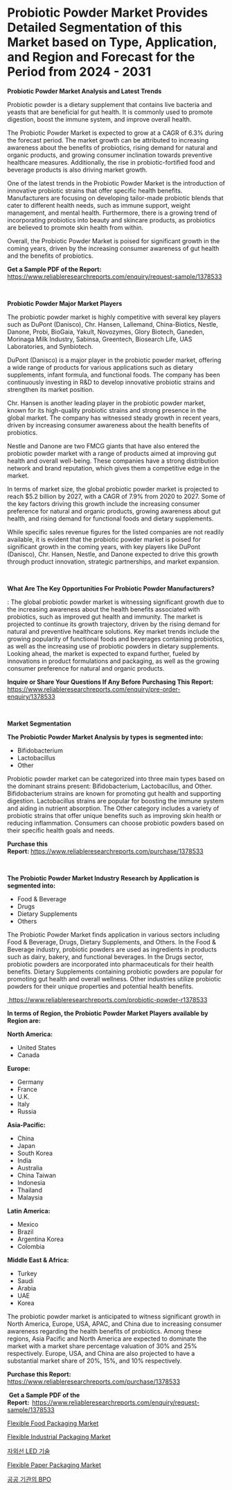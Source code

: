 <p><h1>Probiotic Powder Market Provides Detailed Segmentation of this Market based on Type, Application, and Region and Forecast for the Period from 2024 - 2031</h1></p><p><strong>Probiotic Powder Market Analysis and Latest Trends</strong></p>
<p><p>Probiotic powder is a dietary supplement that contains live bacteria and yeasts that are beneficial for gut health. It is commonly used to promote digestion, boost the immune system, and improve overall health.</p><p>The Probiotic Powder Market is expected to grow at a CAGR of 6.3% during the forecast period. The market growth can be attributed to increasing awareness about the benefits of probiotics, rising demand for natural and organic products, and growing consumer inclination towards preventive healthcare measures. Additionally, the rise in probiotic-fortified food and beverage products is also driving market growth.</p><p>One of the latest trends in the Probiotic Powder Market is the introduction of innovative probiotic strains that offer specific health benefits. Manufacturers are focusing on developing tailor-made probiotic blends that cater to different health needs, such as immune support, weight management, and mental health. Furthermore, there is a growing trend of incorporating probiotics into beauty and skincare products, as probiotics are believed to promote skin health from within.</p><p>Overall, the Probiotic Powder Market is poised for significant growth in the coming years, driven by the increasing consumer awareness of gut health and the benefits of probiotics.</p></p>
<p><strong>Get a Sample PDF of the Report:&nbsp;</strong> <a href="https://www.reliableresearchreports.com/enquiry/request-sample/1378533">https://www.reliableresearchreports.com/enquiry/request-sample/1378533</a></p>
<p>&nbsp;</p>
<p><strong>Probiotic Powder Major Market Players</strong></p>
<p><p>The probiotic powder market is highly competitive with several key players such as DuPont (Danisco), Chr. Hansen, Lallemand, China-Biotics, Nestle, Danone, Probi, BioGaia, Yakult, Novozymes, Glory Biotech, Ganeden, Morinaga Milk Industry, Sabinsa, Greentech, Biosearch Life, UAS Laboratories, and Synbiotech.</p><p>DuPont (Danisco) is a major player in the probiotic powder market, offering a wide range of products for various applications such as dietary supplements, infant formula, and functional foods. The company has been continuously investing in R&D to develop innovative probiotic strains and strengthen its market position. </p><p>Chr. Hansen is another leading player in the probiotic powder market, known for its high-quality probiotic strains and strong presence in the global market. The company has witnessed steady growth in recent years, driven by increasing consumer awareness about the health benefits of probiotics.</p><p>Nestle and Danone are two FMCG giants that have also entered the probiotic powder market with a range of products aimed at improving gut health and overall well-being. These companies have a strong distribution network and brand reputation, which gives them a competitive edge in the market.</p><p>In terms of market size, the global probiotic powder market is projected to reach $5.2 billion by 2027, with a CAGR of 7.9% from 2020 to 2027. Some of the key factors driving this growth include the increasing consumer preference for natural and organic products, growing awareness about gut health, and rising demand for functional foods and dietary supplements.</p><p>While specific sales revenue figures for the listed companies are not readily available, it is evident that the probiotic powder market is poised for significant growth in the coming years, with key players like DuPont (Danisco), Chr. Hansen, Nestle, and Danone expected to drive this growth through product innovation, strategic partnerships, and market expansion.</p></p>
<p>&nbsp;</p>
<p><strong>What Are The Key Opportunities For Probiotic Powder Manufacturers?</strong></p>
<p><p>: The global probiotic powder market is witnessing significant growth due to the increasing awareness about the health benefits associated with probiotics, such as improved gut health and immunity. The market is projected to continue its growth trajectory, driven by the rising demand for natural and preventive healthcare solutions. Key market trends include the growing popularity of functional foods and beverages containing probiotics, as well as the increasing use of probiotic powders in dietary supplements. Looking ahead, the market is expected to expand further, fueled by innovations in product formulations and packaging, as well as the growing consumer preference for natural and organic products.</p></p>
<p><strong>Inquire or Share Your Questions If Any Before Purchasing This Report:</strong> <a href="https://www.reliableresearchreports.com/enquiry/pre-order-enquiry/1378533">https://www.reliableresearchreports.com/enquiry/pre-order-enquiry/1378533</a></p>
<p>&nbsp;</p>
<p><strong>Market Segmentation</strong></p>
<p><strong>The Probiotic Powder Market Analysis by types is segmented into:</strong></p>
<p><ul><li>Bifidobacterium</li><li>Lactobacillus</li><li>Other</li></ul></p>
<p><p>Probiotic powder market can be categorized into three main types based on the dominant strains present: Bifidobacterium, Lactobacillus, and Other. Bifidobacterium strains are known for promoting gut health and supporting digestion. Lactobacillus strains are popular for boosting the immune system and aiding in nutrient absorption. The Other category includes a variety of probiotic strains that offer unique benefits such as improving skin health or reducing inflammation. Consumers can choose probiotic powders based on their specific health goals and needs.</p></p>
<p><strong>Purchase this Report:&nbsp;</strong><a href="https://www.reliableresearchreports.com/purchase/1378533">https://www.reliableresearchreports.com/purchase/1378533</a></p>
<p>&nbsp;</p>
<p><strong>The Probiotic Powder Market Industry Research by Application is segmented into:</strong></p>
<p><ul><li>Food & Beverage</li><li>Drugs</li><li>Dietary Supplements</li><li>Others</li></ul></p>
<p><p>The Probiotic Powder Market finds application in various sectors including Food & Beverage, Drugs, Dietary Supplements, and Others. In the Food & Beverage industry, probiotic powders are used as ingredients in products such as dairy, bakery, and functional beverages. In the Drugs sector, probiotic powders are incorporated into pharmaceuticals for their health benefits. Dietary Supplements containing probiotic powders are popular for promoting gut health and overall wellness. Other industries utilize probiotic powders for their unique properties and potential health benefits.</p></p>
<p><a href="https://www.reliableresearchreports.com/probiotic-powder-r1378533">&nbsp;https://www.reliableresearchreports.com/probiotic-powder-r1378533</a></p>
<p><strong>In terms of Region, the Probiotic Powder Market Players available by Region are:</strong></p>
<p>
    <p> <strong> North America: </strong>
        <ul>
            <li>United States</li>
            <li>Canada</li>
        </ul>
        </p> 
    <p> <strong> Europe: </strong>
        <ul>
            <li>Germany</li>
            <li>France</li>
            <li>U.K.</li>
            <li>Italy</li>
            <li>Russia</li>
        </ul>
        </p> 
    <p> <strong> Asia-Pacific: </strong>
        <ul>
            <li>China</li>
            <li>Japan</li>
            <li>South Korea</li>
            <li>India</li>
            <li>Australia</li>
            <li>China Taiwan</li>
            <li>Indonesia</li>
            <li>Thailand</li>
            <li>Malaysia</li>
        </ul>
        </p> 
    <p> <strong> Latin America: </strong>
        <ul>
            <li>Mexico</li>
            <li>Brazil</li>
            <li>Argentina Korea</li>
            <li>Colombia</li>
        </ul>
        </p> 
    <p> <strong> Middle East & Africa: </strong>
        <ul>
            <li>Turkey</li>
            <li>Saudi</li>
            <li>Arabia</li>
            <li>UAE</li>
            <li>Korea</li>
        </ul>
    </p>
    </p>
<p><p>The probiotic powder market is anticipated to witness significant growth in North America, Europe, USA, APAC, and China due to increasing consumer awareness regarding the health benefits of probiotics. Among these regions, Asia Pacific and North America are expected to dominate the market with a market share percentage valuation of 30% and 25% respectively. Europe, USA, and China are also projected to have a substantial market share of 20%, 15%, and 10% respectively.</p></p>
<p><strong>Purchase this Report: </strong><a href="https://www.reliableresearchreports.com/purchase/1378533">https://www.reliableresearchreports.com/purchase/1378533</a></p>
<p>&nbsp;<strong>Get a Sample PDF of the Report:&nbsp;&nbsp;</strong><a href="https://www.reliableresearchreports.com/enquiry/request-sample/1378533">https://www.reliableresearchreports.com/enquiry/request-sample/1378533</a></p>
<p><strong></strong></p>
<p><p><a href="https://github.com/riwar777/Market-Research-Report-List-1/blob/main/flexible-food-packaging-market.md">Flexible Food Packaging Market</a></p><p><a href="https://github.com/IkeSchumm04/Market-Research-Report-List-1/blob/main/flexible-industrial-packaging-market.md">Flexible Industrial Packaging Market</a></p><p><a href="https://github.com/ahmadrevanz10/Market-Research-Report-List-2/blob/main/352599783915.md">자외선 LED 기술</a></p><p><a href="https://github.com/FassouRP/Market-Research-Report-List-5/blob/main/flexible-paper-packaging-market.md">Flexible Paper Packaging Market</a></p><p><a href="https://github.com/jimahmed0511/Market-Research-Report-List-2/blob/main/557490283914.md">공공 기관의 BPO</a></p></p>